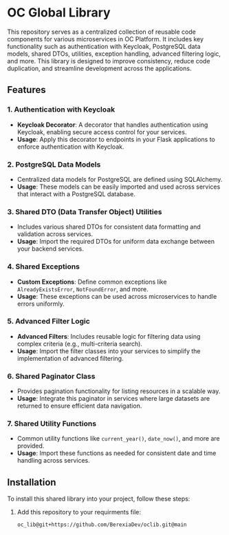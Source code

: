 # OC Global Library

This repository serves as a centralized collection of reusable code components for various microservices in OC Platform. It includes key functionality such as authentication with Keycloak, PostgreSQL data models, shared DTOs, utilities, exception handling, advanced filtering logic, and more. This library is designed to improve consistency, reduce code duplication, and streamline development across the applications.

## Features

### 1. Authentication with Keycloak

- **Keycloak Decorator**: A decorator that handles authentication using Keycloak, enabling secure access control for your services.
- **Usage**: Apply this decorator to endpoints in your Flask applications to enforce authentication with Keycloak.

### 2. PostgreSQL Data Models

- Centralized data models for PostgreSQL are defined using SQLAlchemy.
- **Usage**: These models can be easily imported and used across services that interact with a PostgreSQL database.

### 3. Shared DTO (Data Transfer Object) Utilities

- Includes various shared DTOs for consistent data formatting and validation across services.
- **Usage**: Import the required DTOs for uniform data exchange between your backend services.

### 4. Shared Exceptions

- **Custom Exceptions**: Define common exceptions like `AlreadyExistsError`, `NotFoundError`, and more.
- **Usage**: These exceptions can be used across microservices to handle errors uniformly.

### 5. Advanced Filter Logic

- **Advanced Filters**: Includes reusable logic for filtering data using complex criteria (e.g., multi-criteria search).
- **Usage**: Import the filter classes into your services to simplify the implementation of advanced filtering.

### 6. Shared Paginator Class

- Provides pagination functionality for listing resources in a scalable way.
- **Usage**: Integrate this paginator in services where large datasets are returned to ensure efficient data navigation.

### 7. Shared Utility Functions

- Common utility functions like `current_year()`, `date_now()`, and more are provided.
- **Usage**: Import these functions as needed for consistent date and time handling across services.

## Installation

To install this shared library into your project, follow these steps:

1. Add this repository to your requirments file:
   ```bash
   oc_lib@git+https://github.com/BerexiaDev/oclib.git@main
   ```
